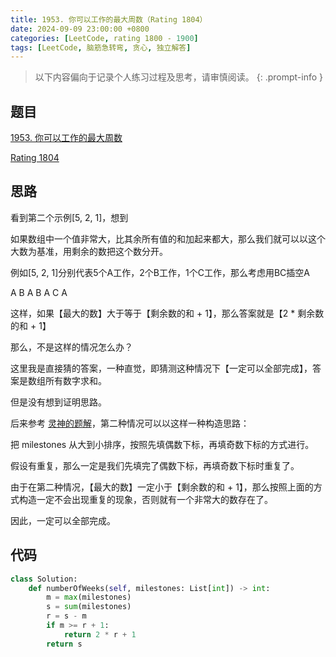 ```yaml
---
title: 1953. 你可以工作的最大周数（Rating 1804）
date: 2024-09-09 23:00:00 +0800
categories: [LeetCode, rating 1800 - 1900]
tags: [LeetCode, 脑筋急转弯, 贪心, 独立解答]
---
```


> 以下内容偏向于记录个人练习过程及思考，请审慎阅读。
{: .prompt-info }

## 题目

[1953. 你可以工作的最大周数](https://leetcode.cn/problems/maximum-number-of-weeks-for-which-you-can-work)

[Rating 1804](https://zerotrac.github.io/leetcode_problem_rating/#/)

## 思路

看到第二个示例[5, 2, 1]，想到

如果数组中一个值非常大，比其余所有值的和加起来都大，那么我们就可以以这个大数为基准，用剩余的数把这个数分开。

例如[5, 2, 1]分别代表5个A工作，2个B工作，1个C工作，那么考虑用BC插空A

A B A B A C A

这样，如果【最大的数】大于等于【剩余数的和 + 1】，那么答案就是【2 * 剩余数的和 + 1】

那么，不是这样的情况怎么办？

这里我是直接猜的答案，一种直觉，即猜测这种情况下【一定可以全部完成】，答案是数组所有数字求和。

但是没有想到证明思路。

后来参考
[灵神的题解](https://leetcode.cn/problems/maximum-number-of-weeks-for-which-you-can-work/solutions/2779207/tan-xin-ju-ti-gou-zao-fang-an-pythonjava-3xyq/ "灵神的题解")，第二种情况可以以这样一种构造思路：

把 milestones 从大到小排序，按照先填偶数下标，再填奇数下标的方式进行。

假设有重复，那么一定是我们先填完了偶数下标，再填奇数下标时重复了。

由于在第二种情况，【最大的数】一定小于【剩余数的和 + 1】，那么按照上面的方式构造一定不会出现重复的现象，否则就有一个非常大的数存在了。

因此，一定可以全部完成。

## 代码

```python
class Solution:
    def numberOfWeeks(self, milestones: List[int]) -> int:
        m = max(milestones)
        s = sum(milestones)
        r = s - m
        if m >= r + 1:
            return 2 * r + 1
        return s
```